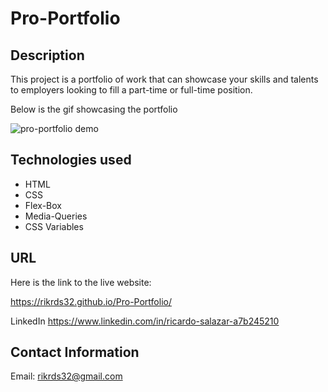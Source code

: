 # Pro-Portfolio

## Description

This project is a portfolio of work  that can showcase your skills and talents to employers looking to fill a part-time or full-time position.

Below is the gif showcasing the portfolio

![pro-portfolio demo](./images/Pro-portfolio.gif)

## Technologies used

* HTML
* CSS
* Flex-Box
* Media-Queries
* CSS Variables

## URL

Here is the link to the live website:

https://rikrds32.github.io/Pro-Portfolio/

LinkedIn https://www.linkedin.com/in/ricardo-salazar-a7b245210


## Contact Information

Email: rikrds32@gmail.com